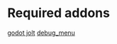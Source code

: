 # Required addons
[godot jolt](https://godotengine.org/asset-library/asset/1918)
[debug_menu](https://github.com/godot-extended-libraries/godot-debug-menu)
